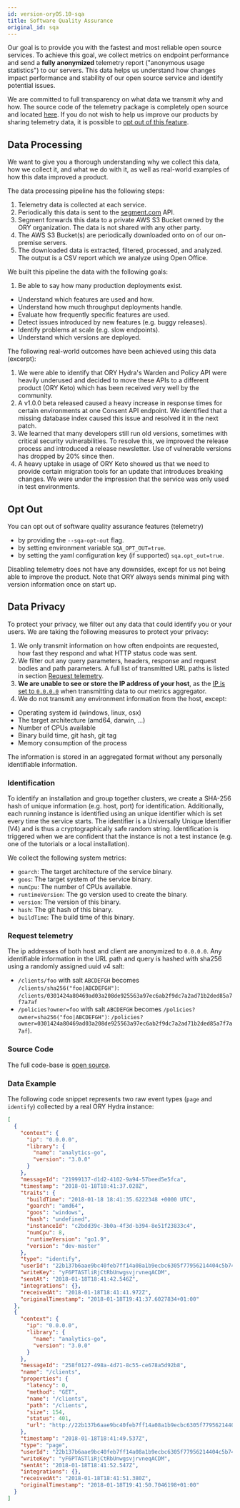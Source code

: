 ```yaml
---
id: version-oryOS.10-sqa
title: Software Quality Assurance
original_id: sqa
---
```


Our goal is to provide you with the fastest and most reliable open source services. To achieve this goal, we collect
metrics on endpoint performance and send a **fully anonymized** telemetry report ("anonymous usage statistics") to our
servers. This data helps us understand how changes impact performance and stability of our open source service and
identify potential issues.

We are committed to full transparency on what data we transmit why and how. The source code of the telemetry package
is completely open source and located [here](https://github.com/ory/x/blob/master/metricsx). If you do not wish to help
us improve our products by sharing telemetry data, it is possible to [opt out of this feature](#opt-out).

## Data Processing

We want to give you a thorough understanding why we collect this data, how we collect it, and what we do with it,
as well as real-world examples of how this data improved a product.

The data processing pipeline has the following steps:

1. Telemetry data is collected at each service.
2. Periodically this data is sent to the [segment.com](https://segment.com/) API.
3. Segment forwards this data to a private AWS S3 Bucket owned by the ORY organization. The data is not shared
with any other party.
4. The AWS S3 Bucket(s) are periodically downloaded onto on of our on-premise servers.
5. The downloaded data is extracted, filtered, processed, and analyzed. The output is a CSV report which we analyze
using Open Office.

We built this pipeline the data with the following goals:

1. Be able to say how many production deployments exist.
- Understand which features are used and how.
- Understand how much throughput deployments handle.
- Evaluate how frequently specific features are used.
- Detect issues introduced by new features (e.g. buggy releases).
- Identify problems at scale (e.g. slow endpoints).
- Understand which versions are deployed.

The following real-world outcomes have been achieved using this data (excerpt):

1. We were able to identify that ORY Hydra's Warden and Policy API were heavily underused and decided to move these
APIs to a different product (ORY Keto) which has been received very well by the community.
2. A v1.0.0 beta released caused a heavy increase in response times for certain environments at one Consent API endpoint.
We identified that a missing database index caused this issue and resolved it in the next patch.
3. We learned that many developers still run old versions, sometimes with critical security vulnerabilities. To resolve this,
we improved the release process and introduced a release newsletter. Use of vulnerable versions has dropped by 20% since then.
4. A heavy uptake in usage of ORY Keto showed us that we need to provide certain migration tools for an update that
introduces breaking changes. We were under the impression that the service was only used in test environments.

## Opt Out

You can opt out of software quality assurance features (telemetry)

- by providing the `--sqa-opt-out` flag.
- by setting environment variable `SQA_OPT_OUT=true`.
- by setting the yaml configuration key (if supported) `sqa.opt_out=true`.

Disabling telemetry does not have any downsides, except for us not being able to improve the product. Note that ORY
always sends minimal ping with version information once on start up.

## Data Privacy

To protect your privacy, we filter out any data that could identify you or your users. We are taking the following
measures to protect your privacy:

1. We only transmit information on how often endpoints are requested, how fast they respond and what HTTP status code was sent.
2. We filter out any query parameters, headers, response and request bodies and path parameters. A full list of transmitted
URL paths is listed in section [Request telemetry](#request-telemetry).
4. **We are unable to see or store the IP address of your host**, as the
[IP is set to `0.0.0.0`](https://github.com/ory/x/blob/master/metricsx/middleware.go) when transmitting data to our metrics aggregator.
5. We do not transmit any environment information from the host, except:
  * Operating system id (windows, linux, osx)
  * The target architecture (amd64, darwin, ...)
  * Number of CPUs available
  * Binary build time, git hash, git tag
  * Memory consumption of the process

The information is stored in an aggregated format without any personally identifiable information.

### Identification

To identify an installation and group together clusters, we create a SHA-256 hash of unique information (e.g. host, port)
for identification. Additionally, each running instance is identified using an unique identifier which is set every
time the service starts. The identifier is a Universally Unique Identifier (V4) and is thus a cryptographically safe
random string. Identification is triggered when we are confident that the instance is not a test instance (e.g. one
of the tutorials or a local installation).

We collect the following system metrics:

* `goarch`: The target architecture of the service binary.
* `goos`: The target system of the service binary.
* `numCpu`: The number of CPUs available.
* `runtimeVersion`: The go version used to create the binary.
* `version`: The version of this binary.
* `hash`: The git hash of this binary.
* `buildTime`: The build time of this binary.

### Request telemetry

The ip addresses of both host and client are anonymized to `0.0.0.0`. Any identifiable information in the URL path and query is hashed with
sha256 using a randomly assigned uuid v4 salt:

* `/clients/foo` with salt `ABCDEFGH` becomes `/clients/sha256("foo|ABCDEFGH")`: `/clients/0301424a80469ad03a208de925563a97ec6ab2f9dc7a2ad71b2ded85a7f7a7af`
* `/policies?owner=foo` with salt `ABCDEFGH` becomes `/policies?owner=sha256("foo|ABCDEFGH")`: `/policies?owner=0301424a80469ad03a208de925563a97ec6ab2f9dc7a2ad71b2ded85a7f7a7af`).

### Source Code

The full code-base is [open source](https://github.com/ory/metrics-middleware).

### Data Example

The following code snippet represents two raw event types (`page` and `identify`) collected by a real ORY Hydra instance:

```json
[
  {
    "context": {
      "ip": "0.0.0.0",
      "library": {
        "name": "analytics-go",
        "version": "3.0.0"
      }
    },
    "messageId": "21999137-d1d2-4102-9a94-57beed5e5fca",
    "timestamp": "2018-01-18T18:41:37.028Z",
    "traits": {
      "buildTime": "2018-01-18 18:41:35.6222348 +0000 UTC",
      "goarch": "amd64",
      "goos": "windows",
      "hash": "undefined",
      "instanceId": "c2bdd39c-3b0a-4f3d-b394-8e51f23833c4",
      "numCpu": 8,
      "runtimeVersion": "go1.9",
      "version": "dev-master"
    },
    "type": "identify",
    "userId": "22b137b6aae9bc40feb7ff14a08a1b9ecbc6305f77956214404c5b744c3b3fe2",
    "writeKey": "yF6PTASTliRjCtRbUnwgsvjrvneqACDM",
    "sentAt": "2018-01-18T18:41:42.546Z",
    "integrations": {},
    "receivedAt": "2018-01-18T18:41:41.972Z",
    "originalTimestamp": "2018-01-18T19:41:37.6027834+01:00"
  },
  {
    "context": {
      "ip": "0.0.0.0",
      "library": {
        "name": "analytics-go",
        "version": "3.0.0"
      }
    },
    "messageId": "258f0127-498a-4d71-8c55-ce678a5d92b8",
    "name": "/clients",
    "properties": {
      "latency": 0,
      "method": "GET",
      "name": "/clients",
      "path": "/clients",
      "size": 154,
      "status": 401,
      "url": "http://22b137b6aae9bc40feb7ff14a08a1b9ecbc6305f77956214404c5b744c3b3fe2/clients"
    },
    "timestamp": "2018-01-18T18:41:49.537Z",
    "type": "page",
    "userId": "22b137b6aae9bc40feb7ff14a08a1b9ecbc6305f77956214404c5b744c3b3fe2",
    "writeKey": "yF6PTASTliRjCtRbUnwgsvjrvneqACDM",
    "sentAt": "2018-01-18T18:41:52.547Z",
    "integrations": {},
    "receivedAt": "2018-01-18T18:41:51.380Z",
    "originalTimestamp": "2018-01-18T19:41:50.7046198+01:00"
  }
]
```

